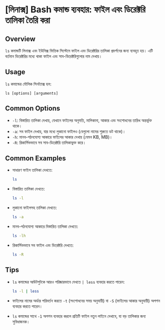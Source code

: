 # [লিনাক্স] Bash কমান্ড ব্যবহার: ফাইল এবং ডিরেক্টরি তালিকা তৈরি করা

## Overview
`ls` কমান্ডটি লিনাক্স এবং ইউনিক্স ভিত্তিক সিস্টেমে ফাইল এবং ডিরেক্টরির তালিকা প্রদর্শনের জন্য ব্যবহৃত হয়। এটি বর্তমান ডিরেক্টরির মধ্যে থাকা ফাইল এবং সাব-ডিরেক্টরিগুলোর নাম দেখায়।

## Usage
`ls` কমান্ডের মৌলিক সিনট্যাক্স হল:

```
ls [options] [arguments]
```

## Common Options
- `-l`: বিস্তারিত তালিকা দেখায়, যেখানে ফাইলের অনুমতি, মালিকানা, আকার এবং সংশোধনের তারিখ অন্তর্ভুক্ত থাকে।
- `-a`: সব ফাইল দেখায়, যার মধ্যে লুকানো ফাইলও (যেগুলো নামের শুরুতে ডট থাকে)।
- `-h`: মানব-পঠনযোগ্য আকারে ফাইলের আকার দেখায় (যেমন KB, MB)।
- `-R`: রিকার্সিভভাবে সব সাব-ডিরেক্টরি তালিকাভুক্ত করে।

## Common Examples
- সাধারণ ফাইল তালিকা দেখতে:
  ```bash
  ls
  ```

- বিস্তারিত তালিকা দেখতে:
  ```bash
  ls -l
  ```

- লুকানো ফাইলসহ তালিকা দেখতে:
  ```bash
  ls -a
  ```

- মানব-পঠনযোগ্য আকারে বিস্তারিত তালিকা দেখতে:
  ```bash
  ls -lh
  ```

- রিকার্সিভভাবে সব ফাইল এবং ডিরেক্টরি দেখতে:
  ```bash
  ls -R
  ```

## Tips
- `ls` কমান্ডের আউটপুটকে আরও পরিষ্কারভাবে দেখতে `| less` ব্যবহার করতে পারেন:
  ```bash
  ls -l | less
  ```

- ফাইলের নামের অর্ডার পরিবর্তন করতে `-t` (সংশোধনের সময় অনুযায়ী) বা `-S` (ফাইলের আকার অনুযায়ী) অপশন ব্যবহার করতে পারেন।

- `ls` কমান্ডের সাথে `-1` অপশন ব্যবহার করলে প্রতিটি ফাইল নতুন লাইনে দেখাবে, যা বড় তালিকার জন্য সুবিধাজনক।